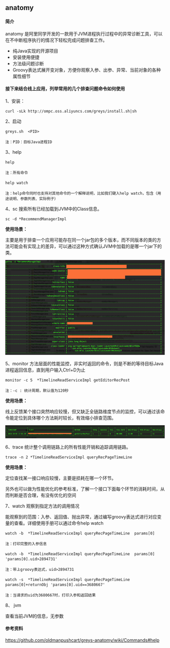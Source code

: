 anatomy
---
#### 简介

anatomy 是阿里同学开发的一款用于JVM进程执行过程中的异常诊断工具，可以在不中断程序执行的情况下轻松完成问题排查工作。

* 纯Java实现的开源项目
* 安装使用便捷
* 方法级问题诊断
* Groovy表达式展开变对象，方便你观察入参、出参、异常、当前对象的各种属性细节

#### 接下来结合线上应用，列举常用的几个排查问题命令如何使用

1、安装：

```
curl -sLk http://ompc.oss.aliyuncs.com/greys/install.sh|sh
```

2、启动

```
greys.sh  <PID>

注：PID：目标Java进程ID
```

3、help

```
help  

注：所有命令

help watch

注：help命令同时也支持对其他命令的一个解释说明，比如我们键入help watch，包含（用途说明、参数列表、实际例子）

```

4、sc 搜索所有已经加载到JVM中的Class信息。

```
sc -d *RecommendManagerImpl
```
**使用场景：**

主要是用于排查一个应用可能存在同一个jar包的多个版本，而不同版本的类的方法可能会有实现上的差异，可以通过这种方式确认JVM中加载的是哪一个jar下的类。

![image](img/Snip20161002_1.png)


5、monitor 方法层面的性能监控，非实时返回的命令，则是不断的等待目标Java进程返回信息，直到用户输入Ctrl+D为止

```
monitor -c 5  *TimelineReadServiceImpl getEditorRecPost

注：-c : 统计周期，默认值为120秒
```

**使用场景：**

线上反馈某个接口突然响应较慢，但又缺乏全链路维度节点的监控，可以通过该命令能定位到具体哪个方法耗时较长，有效缩小排查范围。

![image](img/Snip20161002_2.png)


6、trace 统计整个调用链路上的所有性能开销和追踪调用链路。

```
trace -n 2 *TimelineReadServiceImpl queryRecPageTimeLine
```


**使用场景：**

定位查找某一接口响应较慢，主要是损耗在哪一个环节。

另外也可以做为性能优化的参考标准，了解一个接口下面每个环节的消耗时间，从而判断是否合理，有没有优化的空间

7、watch 观察到指定方法的调用情况

能观察到的范围：入参、返回值、抛出异常，通过编写groovy表达式进行对应变量的查看。详细使用手册可以通过命令help watch

```
watch -b  *TimelineReadServiceImpl queryRecPageTimeLine  params[0]

注：打印完整的入参信息

watch -b  *TimelineReadServiceImpl queryRecPageTimeLine  params[0] 'params[0].uid>2894731' 

注：带上groovy表达式，uid>2894731

watch -s  *TimelineReadServiceImpl queryRecPageTimeLine  params[0]+returnObj 'params[0].uid==3680667'

注：当请求的uid为3680667时，打印入参和返回结果
```

8、 jvm

查看当前JVM的信息，无参数


#### 参考资料

https://github.com/oldmanpushcart/greys-anatomy/wiki/Commands#help